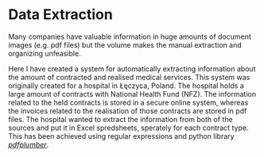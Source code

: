 # Data Extraction

Many companies have valuable information in huge amounts of document images (e.g. pdf files) but the volume makes the manual extraction and organizing unfeasible.

Here I have created a system for automatically extracting information about the amount of contracted and realised medical services. This system was originally created for a hospital in Łęczyca, Poland. The hospital 
holds a large amount of contracts with National Health Fund (NFZ). The information related to the held contracts is stored in a secure online system, whereas the invoices related to the realisation of those contracts are stored in pdf files. The hospital wanted to extract the information from both of the sources and put it in Excel spredsheets, sperately for each contract type. This has been achieved using regular expressions and python library *[pdfplumber](https://github.com/jsvine/pdfplumber)*.





